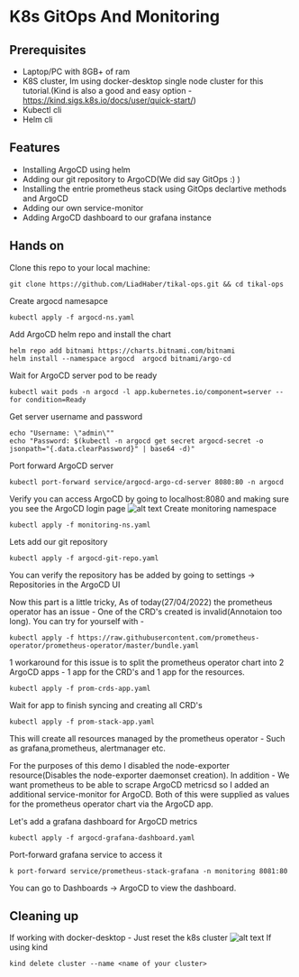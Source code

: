 # K8s GitOps And Monitoring

## Prerequisites
 - Laptop/PC with 8GB+ of ram
 - K8S cluster, Im using docker-desktop single node cluster for this tutorial.(Kind is also a good and easy option - https://kind.sigs.k8s.io/docs/user/quick-start/)
 - Kubectl cli
 - Helm cli
## Features
 - Installing ArgoCD using helm
 - Adding our git repository to ArgoCD(We did say GitOps :) )
 - Installing the entrie prometheus stack using GitOps declartive methods and ArgoCD
 - Adding our own service-monitor
 - Adding ArgoCD dashboard to our grafana instance

## Hands on
Clone this repo to your local machine: 
```
git clone https://github.com/LiadHaber/tikal-ops.git && cd tikal-ops
```
Create argocd namesapce
```
kubectl apply -f argocd-ns.yaml
```
Add ArgoCD helm repo and install the chart
```
helm repo add bitnami https://charts.bitnami.com/bitnami
helm install --namespace argocd  argocd bitnami/argo-cd
```
Wait for ArgoCD server pod to be ready
```
kubectl wait pods -n argocd -l app.kubernetes.io/component=server --for condition=Ready
```
Get server username and password
```
echo "Username: \"admin\""
echo "Password: $(kubectl -n argocd get secret argocd-secret -o jsonpath="{.data.clearPassword}" | base64 -d)"
```
Port forward ArgoCD server
```
kubectl port-forward service/argocd-argo-cd-server 8080:80 -n argocd
```
Verify you can access ArgoCD by going to localhost:8080 and making sure you see the ArgoCD login page
![alt text ](https://redhat-scholars.github.io/argocd-tutorial/argocd-tutorial/_images/argocd-login.png)
Create monitoring namespace
```
kubectl apply -f monitoring-ns.yaml
```
Lets add our git repository
```
kubectl apply -f argocd-git-repo.yaml
````
You can verify the repository has be added by going to settings -> Repositories in the ArgoCD UI


Now this part is a little tricky, As of today(27/04/2022) the prometheus operator has an issue - One of the CRD's created is invalid(Annotaion too long).
You can try for yourself with - 
```
kubectl apply -f https://raw.githubusercontent.com/prometheus-operator/prometheus-operator/master/bundle.yaml
```
1 workaround for this issue is to split the prometheus operator chart into 2 ArgoCD apps - 1 app for the CRD's and 1 app for the resources. 
```
kubectl apply -f prom-crds-app.yaml
```
Wait for app to finish syncing and creating all CRD's
```
kubectl apply -f prom-stack-app.yaml
```
This will create all resources managed by the prometheus operator - Such as grafana,prometheus, alertmanager etc.

For the purposes of this demo I disabled the node-exporter resource(Disables the node-exporter daemonset creation).
In addition - We want prometheus to be able to scrape ArgoCD metricsd so I added an additional service-monitor for ArgoCD.
Both of this were supplied as values for the prometheus operator chart via the ArgoCD app. 

Let's add a grafana dashboard for ArgoCD metrics
```
kubectl apply -f argocd-grafana-dashboard.yaml
```

Port-forward grafana service to access it
```
k port-forward service/prometheus-stack-grafana -n monitoring 8081:80
```
You can go to Dashboards -> ArgoCD to view the dashboard. 

## Cleaning up 
If working with docker-desktop - Just reset the k8s cluster 
![alt text](https://birthday.play-with-docker.com/images/kubernetes-docker-desktop/settings-kubernetes.png)
If using kind
```
kind delete cluster --name <name of your cluster>
```